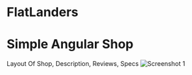 # FlatLanders
# Simple Angular Shop

Layout Of Shop, Description, Reviews, Specs
![Screenshot 1](Screenshot/screen1.jpg)
